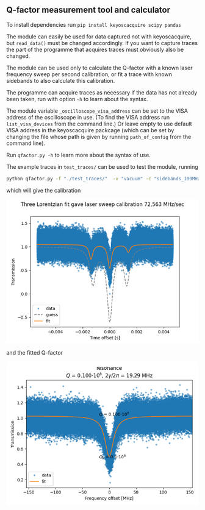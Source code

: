 ## Q-factor measurement tool and calculator

To install dependencies run `pip install keyoscacquire scipy pandas`

The module can easily be used for data captured not with keyoscacquire,
but `read_data()` must be changed accordingly. If you want to capture traces
the part of the programme that acquires traces must obviously also be changed.

The module can be used only to calculate the Q-factor with a known laser
frequency sweep per second calibration, or fit a trace with known sidebands to
also calculate this calibration.

The programme can acquire traces as necessary if the data has not already been
taken, run with option `-h` to learn about the syntax.

The module variable `_oscilloscope_visa_address` can be set to the VISA address
of the oscilloscope in use. (To find the VISA address run `list_visa_devices`
from the command line.) Or leave empty to use default VISA address in the
keyoscacquire packcage (which can be set by changing the file whose path is given
by running `path_of_config` from the command line).


Run `qfactor.py -h` to learn more about the syntax of use.

The example traces in `test_traces/` can be used to test the module, running
```bash
python qfactor.py -f "./test_traces/"  -v "vacuum" -c "sidebands_100MHz"  -r "resonance"
```
which will give the calibration

![laser calibration plot](./test_traces/calibration.png)

and the fitted Q-factor

![Q-factor plot](./test_traces/resonance_Q0.100e8.png)
